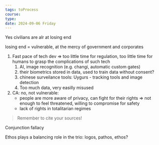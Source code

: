 ```yaml
---
tags: toProcess
course: 
type:
date: 2024-09-06 Friday
---
```

Yes civilians are alr at losing end

losing end = vulnerable, at the mercy of government and corporates

1. Fast pace of tech dev => too little time for regulation, too little time for humans to grasp the complications of such tech
	1. AI, image recognition (e.g. changi,  automatic custom gates)
	2. their biometrics stored in data, used to train data without consent?
	3. chinese surveilance tools: Uygurs - tracking tools and image detection
	4. Too much data, very easilly misused
2. CA: no, not vulnerable: 
	- people are more aware of privacy, can fight for their rights => not enough to feel threatened, willing to compromise for safety 
	- lack of rights in totalitarian regimes 


> Remember to cite your sources!

Conjunction fallacy

Ethos plays a balancing role in the trio: logos, pathos, ethos?
